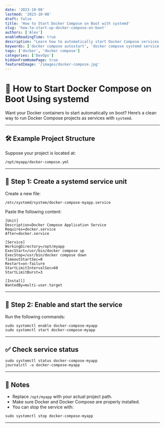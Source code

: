 ```yaml
---
date: '2023-10-08'
lastmod: '2023-10-08'
draft: false
title: 'How to Start Docker Compose on Boot with systemd'
slug: 'how-to-start-up-docker-compose-on-boot'
authors: ['Alex']
enableReadingTime: true
description: "Learn how to automatically start Docker Compose services on system boot using systemd. Step-by-step guide to create a systemd service for your Docker Compose project."
keywords: ['docker compose autostart', 'docker compose systemd service', 'docker compose on boot', 'linux docker startup', 'docker persistent service']
tags: ['docker', 'docker compose']
categories: ['DevOps']
hiddenFromHomePage: true
featuredImage: '/images/docker-compose.jpg'
---
```


# 🚀 How to Start Docker Compose on Boot Using systemd

Want your Docker containers to start automatically on boot? Here’s a clean way to run Docker Compose projects as services with `systemd`.

---

## 🛠 Example Project Structure

Suppose your project is located at:

```
/opt/myapp/docker-compose.yml
```

---

## 🧩 Step 1: Create a systemd service unit

Create a new file:

```
/etc/systemd/system/docker-compose-myapp.service
```

Paste the following content:

```
[Unit]
Description=Docker Compose Application Service
Requires=docker.service
After=docker.service

[Service]
WorkingDirectory=/opt/myapp
ExecStart=/usr/bin/docker compose up
ExecStop=/usr/bin/docker compose down
TimeoutStartSec=0
Restart=on-failure
StartLimitIntervalSec=60
StartLimitBurst=3

[Install]
WantedBy=multi-user.target
```

---

## 🚦 Step 2: Enable and start the service

Run the following commands:

```
sudo systemctl enable docker-compose-myapp
sudo systemctl start docker-compose-myapp
```

---

## ✅ Check service status

```
sudo systemctl status docker-compose-myapp
journalctl -u docker-compose-myapp
```

---

## 🧠 Notes

- Replace `/opt/myapp` with your actual project path.
- Make sure Docker and Docker Compose are properly installed.
- You can stop the service with:

```
sudo systemctl stop docker-compose-myapp
```

---